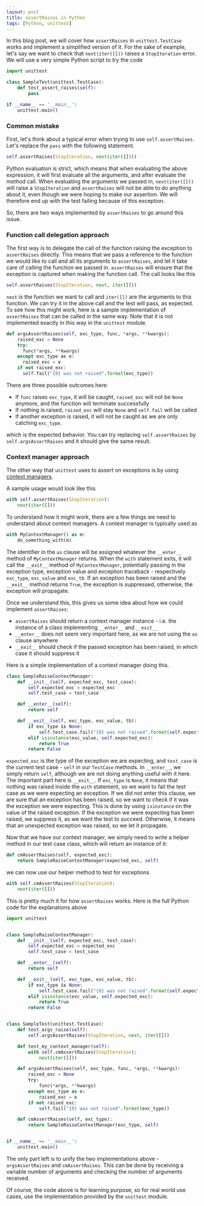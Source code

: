 ```yaml
---
layout: post
title: assertRaises in Python
tags: [Python, unittest]
---
```


In this blog post, we will cover how `assertRaises` in `unittest.TestCase` works and implement a simplified version of it.
For the sake of example, let's say we want to check that `next(iter([]))` raises a `StopIteration` error. We will use a very simple Python script to try the code

```python
import unittest

class SampleTest(unittest.TestCase):
    def test_assert_raises(self):
        pass

if __name__ == '__main__':
    unittest.main()
```

### Common mistake

First, let's think about a typical error when trying to use `self.assertRaises`.
Let's replace the `pass` with the following statement.

```python
self.assertRaises(StopIteration, next(iter([])))
```

Python evaluation is strict, which means that when evaluating the above expression, it will first evaluate all the arguments, and after evaluate the method call. When evaluating the arguments we passed in, `next(iter([]))` will raise a `StopIteration` and `assertRaises` will not be able to do anything about it, even though we were hoping to make our assertion. We will therefore end up with the test failing because of this exception.

So, there are two ways implemented by `assertRaises` to go around this issue.

### Function call delegation approach

The first way is to delegate the call of the function raising the exception to `assertRaises` directly. This means that we pass a reference to the function we would like to call and all its arguments to `assertRaises`, and let it take care of calling the function we passed in. `assertRaises` will ensure that the exception is captured when making the function call.
The call looks like this

```python
self.assertRaises(StopIteration, next, iter([]))
```

`next` is the function we want to call and `iter([])` are the arguments to this function.
We can try it in the above call and the test will pass, as expected.
To see how this might work, here is a sample implementation of `assertRaises` that can be called in the same way. Note that it is not implemented exactly in this way in the `unittest` module.

```python
def argsAssertRaises(self, exc_type, func, *args, **kwargs):
    raised_exc = None
    try:
      func(*args, **kwargs)
    except exc_type as e:
      raised_exc = e
    if not raised_exc:
      self.fail("{0} was not raised".format(exc_type))
```

There are three possible outcomes here:

* If `func` raises `exc_type`, it will be caught, `raised_exc` will not be `None` anymore, and the function will terminate successfully
* If nothing is raised, `raised_exc` will stay `None` and `self.fail` will be called
* If another exception is raised, it will not be caught as we are only catching `exc_type`.

which is the expected behavior. You can try replacing `self.assertRaises` by `self.argsAssertRaises` and it should give the same result.

### Context manager approach

The other way that `unittest` uses to assert on exceptions is by using [context managers][1].

A sample usage would look like this

```python
with self.assertRaises(StopIteration):
    next(iter([]))
```

To understand how it might work, there are a few things we need to understand about context managers.
A context manager is typically used as

```python
with MyContextManager() as m:
    do_something_with(m)
```

The identifier in the `as` clause will be assigned whatever the `__enter__` method of `MyContextManager` returns. When the `with` statement exits, it will call the `__exit__` method of `MyContextManager`, potentially passing in the exception type, exception value and exception traceback - respectively `exc_type`, `exc_value` and `exc_tb`. If an exception has been raised and the `__exit__` method returns `True`, the exception is suppressed, otherwise, the exception will propagate.

Once we understand this, this gives us some idea about how we could implement `assertRaises`:

* `assertRaises` should return a context manager instance - i.e. the instance of a class implementing `__enter__` and `__exit__`
* `__enter__` does not seem very important here, as we are not using the `as` clause anywhere
* `__exit__` should check if the passed exception has been raised, in which case it should suppress it

Here is a simple implementation of a context manager doing this.

```python
class SampleRaiseContextManager:
    def __init__(self, expected_exc, test_case):
        self.expected_exc = expected_exc
        self.test_case = test_case

    def __enter__(self):
        return self

    def __exit__(self, exc_type, exc_value, tb):
        if exc_type is None:
            self.test_case.fail("{0} was not raised".format(self.expected_exc))
        elif isinstance(exc_value, self.expected_exc):
            return True
        return False
```

`expected_exc` is the type of the exception we are expecting, and `test_case`
is the current test case - `self` in our `TestCase` methods. In `__enter__`,
we simply return `self`, although we are not doing anything useful with it here.
The important part here is `__exit__`. If `exc_type` is `None`, it means that
nothing was raised inside the `with` statement, so we want to fail the test case
as we were expecting an exception. If we did not enter this clause,
we are sure that an exception has been raised, so we want to check if it
was the exception we were expecting. This is done by using `isinstance` on the value of the raised exception. If the exception we were expecting has been raised, we
suppress it, as we want the test to succeed. Otherwise, it means that
an unexpected exception was raised, so we let it propagate.

Now that we have our context manager, we simply need to write a helper method
in our test case class, which will return an instance of it:

```python
def cmAssertRaises(self, expected_exc):
    return SampleRaiseContextManager(expected_exc, self)
```

we can now use our helper method to test for exceptions

```python
with self.cmAssertRaises(StopIteration):
    next(iter([]))
```

This is pretty much it for how `assertRaises` works.
Here is the full Python code for the explanations above

```python
import unittest


class SampleRaiseContextManager:
    def __init__(self, expected_exc, test_case):
        self.expected_exc = expected_exc
        self.test_case = test_case

    def __enter__(self):
        return self

    def __exit__(self, exc_type, exc_value, tb):
        if exc_type is None:
            self.test_case.fail("{0} was not raised".format(self.expected_exc))
        elif isinstance(exc_value, self.expected_exc):
            return True
        return False


class SampleTest(unittest.TestCase):
    def test_args_raise(self):
        self.argsAssertRaises(StopIteration, next, iter([]))

    def test_my_context_manager(self):
        with self.cmAssertRaises(StopIteration):
            next(iter([]))

    def argsAssertRaises(self, exc_type, func, *args, **kwargs):
        raised_exc = None
        try:
            func(*args, **kwargs)
        except exc_type as e:
            raised_exc = e
        if not raised_exc:
            self.fail("{0} was not raised".format(exc_type))

    def cmAssertRaises(self, exc_type):
        return SampleRaiseContextManager(exc_type, self)


if __name__ == '__main__':
    unittest.main()
```


The only part left is to unify the two implementations above - `argsAssertRaises` and `cmAssertRaises`. This can be done by receiving a variable number of arguments and checking the number of arguments received.

Of course, the code above is for learning purpose, so for real world use cases, use the implementation provided by the `unittest` module.


[1]: https://docs.python.org/3/library/stdtypes.html#typecontextmanager
